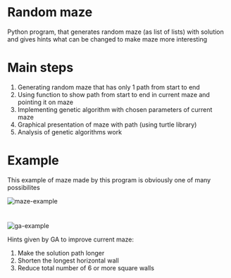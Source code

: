 # Random maze
Python program, that generates random maze (as list of lists) with solution and gives hints what can be changed to make maze more interesting

# Main steps
1. Generating random maze that has only 1 path from start to end
2. Using function to show path from start to end in current maze and pointing it on maze
3. Implementing genetic algorithm with chosen parameters of current maze
4. Graphical presentation of maze with path (using turtle library)
5. Analysis of genetic algorithms work

# Example
This example of maze made by this program is obviously one of many possibilites

![maze-example](https://user-images.githubusercontent.com/123515299/215359005-2b65964f-67c4-45e2-9932-5ad1778b1dd5.png)
#
![ga-example](https://user-images.githubusercontent.com/123515299/215359043-a26357f6-bad1-4950-be54-b0227b758f58.png)

Hints given by GA to improve current maze:
1. Make the solution path longer
2. Shorten the longest horizontal wall
3. Reduce total number of 6 or more square walls

